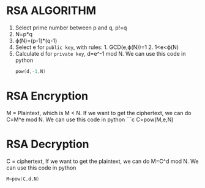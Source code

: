 # RSA ALGORITHM
1. Select prime number between p and q, p!=q
2. N=p*q
3. ϕ(N)=(p-1)*(q-1)
4. Select e for `public key`, with rules:
                                     1. GCD(e,ϕ(N))=1
                                     2. 1<e<ϕ(N)
5. Calculate d for `private key`, d=e^-1 mod N. We can use this code in python
    ```c
    pow(d,-1,N)

# RSA Encryption
M = Plaintext, which is M < N.
If we want to get the ciphertext, we can do C=M^e mod N. We can use this code in python
    ```c
    C=pow(M,e,N)


# RSA Decryption
C = ciphertext, 
If we want to get the plaintext, we can do M=C^d mod N. We can use this code in python
  ```c
  M=pow(C,d,N)

